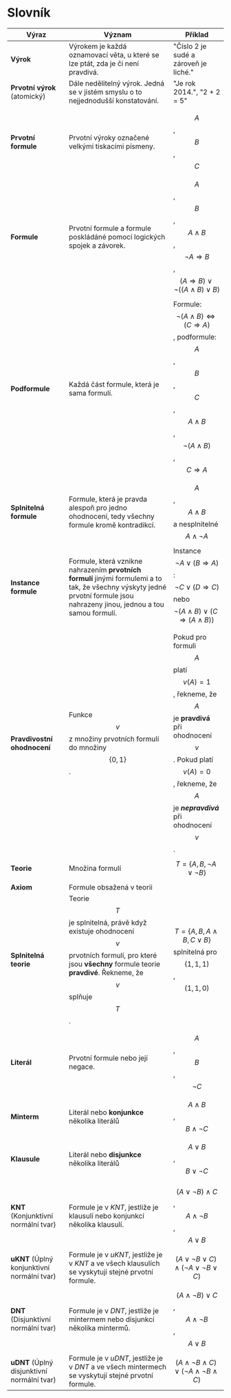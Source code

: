 # Slovník

Výraz                                       | Význam                                                                            | Příklad
---                                         | ---                                                                               | ---
**Výrok**                                   | Výrokem je každá oznamovací věta, u které se lze ptát, zda je či není pravdivá.   | "Číslo 2 je sudé a zároveň je liché."
**Prvotní výrok** (atomický)                | Dále nedělitelný výrok. Jedná se v jistém smyslu o to nejjednodušší konstatování. | "Je rok 2014.", "2 + 2 = 5"
                                            |                                                                                   |
**Prvotní formule**                         | Prvotní výroky označené velkými tiskacími písmeny.                                | $$A$$, $$B$$, $$C$$
**Formule**                                 | Prvotní formule a formule poskládáné pomocí logických spojek a závorek.           | $$A$$, $$B$$, $$A \land B$$, $$\lnot A \Rightarrow B$$, $$(A \Rightarrow B) \lor \lnot ((A \land B) \lor B)$$
**Podformule**                              | Každá část formule, která je sama formulí.                                        | Formule: $$\lnot (A \land B) \Leftrightarrow (C \Rightarrow A)$$, podformule: $$A$$, $$B$$, $$C$$, $$A \land B$$, $$\lnot (A \land B)$$, $$C \Rightarrow A$$
**Splnitelná formule**                      | Formule, která je pravda alespoň pro jedno ohodnocení, tedy všechny formule kromě kontradikcí. | $$A$$, $$A \land B$$ a nesplnitelné $$A \land \lnot A$$
**Instance formule**                        | Formule, která vznikne nahrazením **prvotních formulí** jinými formulemi a to tak, že všechny výskyty jedné prvotní formule jsou nahrazeny jinou, jednou a tou samou formulí. | Instance $$\lnot A \lor (B \Rightarrow A)$$: $$\lnot C \lor (D \Rightarrow C)$$ nebo $$\lnot (A \land B) \lor (C \Rightarrow (A \land B))$$
                                            |                                                                                   |
**Pravdivostní ohodnocení**                 | Funkce $$v$$ z množiny prvotních formulí do množiny $$\{0,1\}$$.                  | Pokud pro formuli $$A$$ platí $$v(A) = 1$$, řekneme, že $$A$$ je **pravdivá** při ohodnocení $$v$$. Pokud platí $$v(A) = 0$$, řekneme, že $$A$$ je **_nepravdivá_** při ohodnocení $$v$$.
**Teorie**                                  | Množina formulí | $$T = \{A, B, \lnot A \lor \lnot B\}$$
**Axiom**                                   | Formule obsažená v teorii                                                         |
**Splnitelná teorie**                       | Teorie $$T$$ je splnitelná, právě když existuje ohodnocení $$v$$ prvotních formulí, pro které jsou **všechny** formule teorie **pravdivé**. Řekneme, že $$v$$ splňuje $$T$$. | $$T = \{A, B, A \land B, C \lor B\}$$ splnitelná pro $$(1,1,1)$$, $$(1,1,0)$$
                                            |                                                                                   |
**Literál**                                 | Prvotní formule nebo její negace.                                                 | $$A$$, $$B$$, $$\lnot C$$
**Minterm**                                 | Literál nebo **konjunkce** několika literálů                                      | $$A \land B$$, $$B \land \lnot C$$
**Klausule**                                | Literál nebo **disjunkce** několika literálů                                      | $$A \lor B$$, $$B \lor \lnot C$$
                                            |                                                                                   |
**KNT** (Konjunktivní normální tvar)        | Formule je v _KNT_, jestliže je klausulí nebo konjunkcí několika klausulí.        | $$(A \lor \lnot B) \land C$$, $$A \land \lnot B$$, $$A \lor B$$
**uKNT** (Úplný konjunktivní normální tvar) | Formule je v _uKNT_, jestliže je v _KNT_ a ve všech klausulích se vyskytují stejné prvotní formule. | $$(A \lor \lnot B \lor C) \land (\lnot A \lor \lnot B \lor C)$$
**DNT** (Disjunktivní normální tvar)        | Formule je v _DNT_, jestliže je mintermem nebo disjunkcí několika mintermů.       | $$(A \land \lnot B) \lor C$$, $$A \land \lnot B$$, $$A \lor B$$
**uDNT** (Úplný disjunktivní normální tvar) | Formule je v _uDNT_, jestliže je v _DNT_ a ve všech mintermech se vyskytují stejné prvotní formule. | $$(A \land \lnot B \land C) \lor (\lnot A \land \lnot B \land C)$$